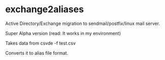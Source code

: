 # exchange2aliases
Active Directory/Exchange migration to sendmail/postfix/linux mail server.

Super Alpha version (read: It works in my environment)

Takes data from
csvde -f test.csv

Converts it to alias file format.
